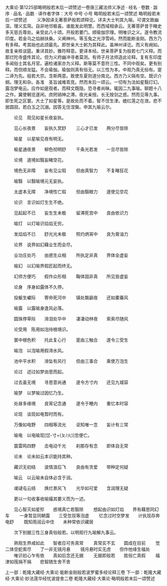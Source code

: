 大乘论·第1225部略明般若末后一颂赞述一卷唐三藏法师义净述
· 经名 · 卷数 · 跋序
· 品名 · 品数 · 译作者字体：大号 中号 小号
略明般若末后一颂赞述
略明般若末后一颂赞述
　　义净因译无著菩萨般若颂释讫。详夫大士判其九喻。可谓文致幽深。理义玄简。自非地邻极喜。谁能发此明慧。而西域相承云。无著菩萨昔于睹史多天慈氏尊处。亲受此八十颂。开般若要门。顺瑜伽宗理。明唯识之义。遂令教流印度。若金乌之焰赫扶桑。义阐神州。等玉兔之光浮雪岭。然而能断金刚。西方乃有多释。考其始也此颂最先。即世亲大士躬为其释此。虽神州译讫。而义有阙如。故复亲核谈筵。重详其妙。雅符释意。更译本经。世亲菩萨复为般若七门义释。而那烂陀寺盛传其论。但为义府幽冲寻者莫测。有师子月法师造此论释。复有东印度多闻俗士其名月官。遍检诸家亦为义释。斯等莫不意符三性。不同中观矣。更有别释。而但顺龙猛。不会瑜伽。瑜伽则真有俗无。以三性为本。中观乃真无俗有。寔二谛为先。般若大宗。含斯两意。致使东夏则道分南北。西方乃义隔有空。既识介纲。理无和杂。各准　圣旨诚难乖竞。然而末后一颂云。一切有为法如星翳灯幻。露泡梦电云。应作如是观者。而释文既隐。恐寻者尚昧。辄因二九事喻。聊题十八之作。冀使朝览遂闲。庶罔销神之滞。夜光亲授。长无按剑之惑。然而见等九事。即生死之区寰。大士了如星等。是故处而不着。智不住生津。媲红莲之在潋。悲不居圆寂。若白玉之沉溺。因答无住涅槃。申其九喻云尔。

　　论见　观见如星长夜妄执。

　　见心长夜景　　妄执久冥舒
　　三心才已发　　两分尽皆除

　　喻星　以星喻见夜有明无。

　　榆星通夜景　　柳色彻明舒
　　千条光若发　　一旦尽皆除

　　论境　道境如翳妄睹空花。

　　境色无非障　　妄有见尘瑕
　　但由真智力　　不复睹狂花

　　喻翳　以翳喻境元无妄执。

　　太虚本无障　　净境性亡瑕
　　但由翳眼力　　遂使见空花

　　论识　言识如灯生生不绝。

　　见起起不已　　妄生生未极
　　留滞死宫中　　良由依识力

　　喻灯　以灯喻识焰焰无穷。

　　发焰焰不已　　舒光光未极
　　照灼炳宵中　　良为膏油力

　　论界　说界如幻藉业生而会尽。

　　业功庄处巧　　由惑生众相
　　所执定非真　　界体全虚妄

　　喻幻　以幻喻界假匠起而终无。

　　幻师方便巧　　假作众形相
　　鞠体固非真　　所见皆虚妄

　　论身　序身如露体不久停。

　　投躯生巘际　　寄命死河中
　　镇处飘飖夜　　还如橐籥风

　　喻露　以露喻身逢风必落。

　　圆珠停草际　　渧泪处华中
　　凄凄动林夜　　索索尽随风

　　论受用　陈用如泡待根境识。

　　寰中根色积　　托此复心行
　　寔由三触合　　遂令三受生

　　喻泡　以泡喻用假渧水风。

　　池中平水积　　渧坠有风行
　　但由三事合　　乘使万泡生

　　论过　述过如梦由思而起。

　　过去虽无境　　寻思意尚通
　　遂令方寸内　　还见九城容

　　喻梦　以梦喻过因忆乃生。

　　处昼多缘境　　良宵记念通
　　遂令于睡内　　重忆本时容

　　论现　谈现如电暂时而有。

　　万像如电野　　四相等流光
　　讵知唯一念　　妄计有三常

　　喻电　以电喻现[怤-寸+(ㄆ/火)]忽便亡。

　　震雷鸣四野　　击电动千光
　　刹那存有念　　即体自无常

　　论未　论未如云本识能持其种。

　　藏识无初结　　波情浪后飞
　　良由有贪爱　　带种定何疑

　　喻云　以云喻未自体必含于润。

　　叆叇屯云结　　焕烂景风飞
　　光华如可爱　　含润理无疑

　　更以一句收事收喻撮其要义而为一述。

　　见心智灭如星殄　　惑境真亡若翳除
　　想起由识如灯焰　　界有藉思同幻车
　　一身暂显同朝露　　三受忽现等泡虚
　　忆念过时空梦发　　计执现存奔电舒
　　既知雨润云中住　　未种常依识藏居

　　次下别据三性三身真俗般若。以明观行九喻解九事云。

　　熟观生界咸如此　　智者应可务真常
　　真常实不玄　　圆成在目前
　　觉二体空蛇索尽　　了一非无镜月悬
　　镜月悬时实无虑　　但作他缘生福处
　　唯识初心乍有依　　真如后念还无据
　　无据即般若　　胜俗亡真假
　　福津如筏捐不捐　　悲智随生舍不舍

上一部：乾隆大藏经·大乘论·能断金刚般若波罗蜜多经论释三卷
下一部：乾隆大藏经·大乘论·妙法莲华经忧波提舍二卷
乾隆大藏经·大乘论·略明般若末后一颂赞述